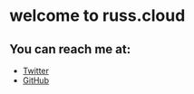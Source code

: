 # welcome to russ.cloud


## You can reach me at:

- [Twitter](https://twitter.com/russ_malenchek)
- [GitHub](http://github.com/rmalenchek)
